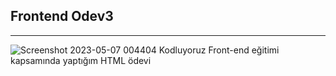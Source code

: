 ## Frontend Odev3
---
![Screenshot 2023-05-07 004404](https://user-images.githubusercontent.com/116453429/236647870-5525c321-4a9d-4515-9ff9-3eff08ea348f.png)
Kodluyoruz Front-end eğitimi kapsamında yaptığım HTML ödevi
